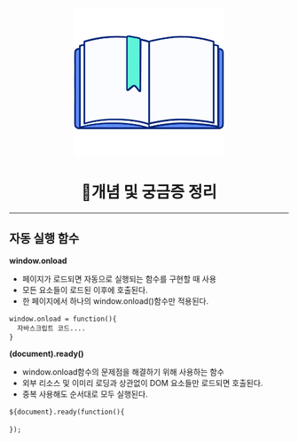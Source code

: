 <div align="center" id="top">
<img height="270px" width="270px" src="./logo.png"><br>
  <h1>📃개념 및 궁금증 정리</h1>
</div>

***
## 자동 실행 함수
**window.onload**
- 페이지가 로드되면 자동으로 실행되는 함수를 구현할 때 사용
- 모든 요소들이 로드된 이후에 호출된다.
- 한 페이지에서 하나의 window.onload()함수만 적용된다.
```
window.onload = function(){
  자바스크립트 코드....
}
```

**(document).ready()**
- window.onload함수의 문제점을 해결하기 위해 사용하는 함수
- 외부 리소스 및 이미리 로딩과 상관없이 DOM 요소들만 로드되면 호출된다.
- 중복 사용해도 순서대로 모두 실행된다.
```
${document}.ready(function(){

});
``` 
